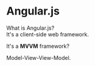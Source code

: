 # Angular.js
<!-- .slide: data-background-image="https://s-media-cache-ak0.pinimg.com/originals/2f/ae/e1/2faee1afb1444950f14b8feea47620ff.jpg" -->

What is Angular.js? <br />
It's a client-side web framework.

It's a **MVVM** framework?

Model-View-View-Model.
